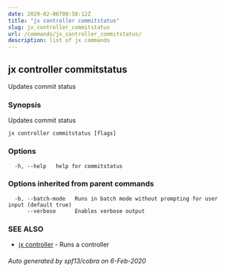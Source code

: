 ```yaml
---
date: 2020-02-06T00:58:12Z
title: "jx controller commitstatus"
slug: jx_controller_commitstatus
url: /commands/jx_controller_commitstatus/
description: list of jx commands
---
```

## jx controller commitstatus

Updates commit status

### Synopsis

Updates commit status

```
jx controller commitstatus [flags]
```

### Options

```
  -h, --help   help for commitstatus
```

### Options inherited from parent commands

```
  -b, --batch-mode   Runs in batch mode without prompting for user input (default true)
      --verbose      Enables verbose output
```

### SEE ALSO

* [jx controller](/commands/jx_controller/)	 - Runs a controller

###### Auto generated by spf13/cobra on 6-Feb-2020
